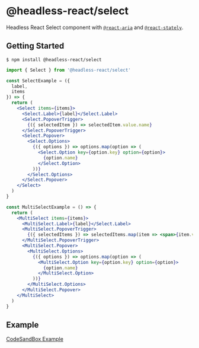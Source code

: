 # @headless-react/select

Headless React Select component with [`@react-aria`](https://react-spectrum.adobe.com/react-aria/index.html) and [`@react-stately`](https://react-spectrum.adobe.com/react-stately/index.html).

## Getting Started

```
$ npm install @headless-react/select
```

```jsx
import { Select } from '@headless-react/select'

const SelectExample = ({
  label,
  items
}) => {
  return (
    <Select items={items}>
      <Select.Label>{label}</Select.Label>
      <Select.PopoverTrigger>
        {({ selectedItem }) => selectedItem.value.name}
      </Select.PopoverTrigger>
      <Select.Popover>
        <Select.Options>
          {({ options }) => options.map(option => (
            <Select.Option key={option.key} option={option}>
              {option.name}
            </Select.Option>
          ))}
        </Select.Options>
      </Select.Popover>
    </Select>
  )
}

const MultiSelectExample = () => {
  return (
    <MultiSelect items={items}>
      <MultiSelect.Label>{label}</Select.Label>
      <MultiSelect.PopoverTrigger>
        {({ selectedItems }) => selectedItems.map(item => <span>{item.value.name}</span>)}
      </MultiSelect.PopoverTrigger>
      <MultiSelect.Popover>
        <MultiSelect.Options>
          {({ options }) => options.map(option => (
            <MultiSelect.Option key={option.key} option={option}>
              {option.name}
            </MultiSelect.Option>
          ))}
        </MultiSelect.Options>
      </MultiSelect.Popover>
    </MultiSelect>
  )
}
```

## Example

[CodeSandBox Example](https://codesandbox.io/s/headless-react-select-rte4ze?file=/src/App.tsx)